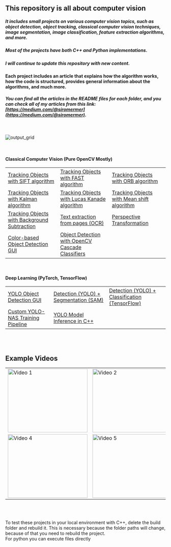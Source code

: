 ## This repository is all about computer vision

##### It includes small projects on various computer vision topics, such as object detection, object tracking, classical computer vision techniques, image segmentation, image classification, feature extraction algorithms, and more.
##### Most of the projects have both C++ and Python implementations.
##### I will continue to update this repository with new content.
 

#### Each project includes an article that explains how the algorithm works, how the code is structured, provides general information about the algorithms, and much more.
##### You can find all the articles in the README files for each folder, and you can check all of my articles from this link: [https://medium.com/@siromermer](https://medium.com/@siromermer).

<br>

 ![output_grid](https://github.com/user-attachments/assets/5d246c14-8d12-4bbb-af5c-49d2765e1f1e)

<br>

#### Classical Computer Vision (Pure OpenCV Mostly)

<table>
  <tr>
    <td><a href="https://github.com/siromermer/OpenCV-Projects-cpp-python/tree/master/ObjectTracking-SIFT">Tracking Objects with SIFT algorithm</a> </td>
    <td><a href="https://github.com/siromermer/OpenCV-Projects-cpp-python/tree/master/ObjectTracking-fast">Tracking Objects with FAST algorithm</a>  </td>
    <td><a href="https://github.com/siromermer/OpenCV-Projects-cpp-python/tree/master/ObjectTracking-ORB">Tracking Objects with ORB algorithm</a>  </td>
  </tr>
  <tr>
    <td><a href="https://github.com/siromermer/OpenCV-Projects-cpp-python/tree/master/ObjectTracking-kalman">Tracking Objects with Kalman algorithm</a>  </td>
    <td><a href="https://github.com/siromermer/OpenCV-Projects-cpp-python/tree/master/ObjectTracking-lucas-kanade">Tracking Objects with Lucas Kanade algorithm</a>  </td>
    <td><a href="https://github.com/siromermer/OpenCV-Projects-cpp-python/tree/master/ObjectTracking-meanshift">Tracking Objects with Mean shift algorithm</a>  </td>
  </tr>
  <tr>
    <td><a href="https://github.com/siromermer/OpenCV-Projects-cpp-python/tree/master/ObjectTracking-background-subtraction">Tracking Objects with Background Subtraction</a> </td>
    <td><a href="https://github.com/siromermer/OpenCV-Projects-cpp-python/tree/master/OCR-Text-Extraction">Text extraction from pages (OCR)</a> </td>
    <td><a href="https://github.com/siromermer/OpenCV-Projects-cpp-python/tree/master/Perspective-Transformation-opencv">Perspective Transformation</a>  </td>
  </tr>
 <tr>
    <td><a href="https://github.com/siromermer/OpenCV-Projects-cpp-python/tree/master/Color-based-object-detection-gui">Color-based Object Detection GUI</a></td>
    <td><a href="https://github.com/siromermer/OpenCV-Projects-cpp-python/tree/master/Opencv-object-detection-Cascade">Object Detection with OpenCV Cascade Classifiers</a>   </td>
    <td></td>
  </tr>
</table>

<br>

#### Deep Learning (PyTorch, TensorFlow)
<table>
  <tr>
    <td><a href="https://github.com/siromermer/OpenCV-Projects-cpp-python/tree/master/YOLO-detection-gui">YOLO Object Detection GUI</a></td>
    <td><a href="https://github.com/siromermer/OpenCV-Projects-cpp-python/tree/master/Detect-YOLO-Segment-SAM">Detection (YOLO) + Segmentation (SAM)</a></td>
    <td><a href="https://github.com/siromermer/OpenCV-Projects-cpp-python/tree/master/Sequential-Detection-Classification">Detection (YOLO) + Classification (TensorFlow)</a></td>
  </tr>
  <tr>
    <td><a href="https://github.com/siromermer/OpenCV-Projects-cpp-python/tree/master/YOLO-NAS-custom-training">Custom YOLO-NAS Training Pipeline</a></td>
    <td><a href="https://github.com/siromermer/OpenCV-Projects-cpp-python/tree/master/YOLO-inference-cpp">YOLO Model Inference in C++ </a></td>
    <td></td>
  </tr>
</table>

<br><br>

## Example Videos  

<table>
  <tr>
    <td>
      <img width="250" height="200" src="https://github.com/user-attachments/assets/1602cd85-b81d-4f0d-a52c-31f32fedf7cb" alt="Video 1">
    </td>
    <td>
      <img width="250" height="200" src="https://github.com/user-attachments/assets/583d27d7-9f35-40e8-8f36-7310e92ebf3e" alt="Video 2">
    </td>
    <td>
      <img width="250" height="200" src="https://github.com/user-attachments/assets/9685de89-5f84-4fa8-b36d-4a893c5da276" alt="Video 3">
    </td>
  </tr>
  <tr>
    <td>
      <img width="250" height="200" src="https://github.com/user-attachments/assets/65846a37-77c4-4041-97f8-e59536f58fc1" alt="Video 4">
    </td>
    <td>
      <img width="250" height="200" src="https://github.com/user-attachments/assets/c6829437-ad16-490d-a346-b87a1f901392" alt="Video 5">
    </td>
    <td>
      <img width="250" height="200" src="https://github.com/user-attachments/assets/b3ac8d7e-c6d1-4229-83b0-033e6940f6fb" alt="Video 6">
    </td>
  </tr>
</table>

<br><br>

To test these projects in your local environment with C++, delete the build folder and rebuild it. This is necessary because the folder paths will change, because of that you need to rebuild the project.<br>
For python you can execute files directly 

<br><br>


